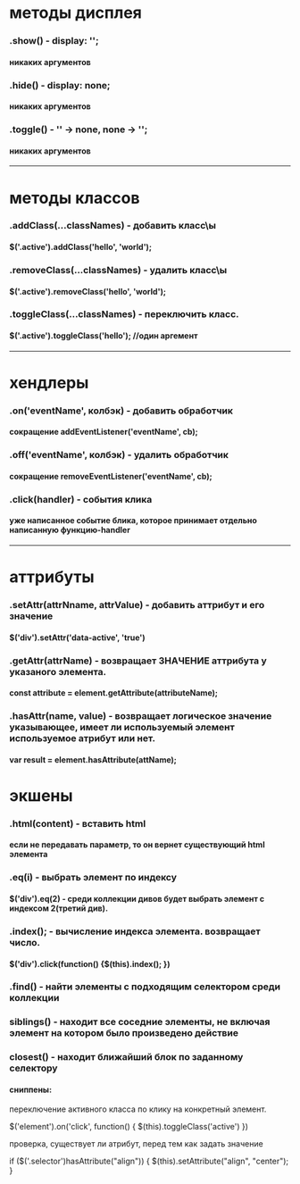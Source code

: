 # методы дисплея

### .show() - display: '';
#### никаких аргументов

### .hide() - display: none;
#### никаких аргументов

### .toggle() - '' -> none, none -> '';
#### никаких аргументов

<hr>

# методы классов

### .addClass(...classNames) - добавить класс\ы
#### $('.active').addClass('hello', 'world');

### .removeClass(...classNames) - удалить класс\ы
#### $('.active').removeClass('hello', 'world');

### .toggleClass(...classNames) - переключить класс.
#### $('.active').toggleClass('hello'); //один аргемент 


<hr>

# хендлеры

### .on('eventName', колбэк) - добавить обработчик
#### сокращение addEventListener('eventName', cb);

### .off('eventName', колбэк) - удалить обработчик
#### сокращение removeEventListener('eventName', cb);

### .click(handler) - события клика
#### уже написанное событие блика, которое принимает отдельно написанную функцию-handler

<hr>

# аттрибуты

### .setAttr(attrNname, attrValue) - добавить аттрибут и его значение
#### $('div').setAttr('data-active', 'true')

### .getAttr(attrName) - возвращает ЗНАЧЕНИЕ аттрибута у указаного элемента.
#### const attribute = element.getAttribute(attributeName);

### .hasAttr(name, value) -  возвращает логическое значение указывающее, имеет ли используемый элемент используемое атрибут или нет.
#### var result = element.hasAttribute(attName);



# экшены

### .html(content) - вставить html
#### если не передавать параметр, то он вернет существующий html элемента

### .eq(i) - выбрать элемент по индексу
#### $('div').eq(2) - среди коллекции дивов будет выбрать элемент с индексом 2(третий див).


### .index(); - вычисление индекса элемента. возвращает число.
#### $('div').click(function() {$(this).index(); })



### .find() - найти элементы с подходящим селектором среди коллекции


### siblings() - находит все соседние элементы, не включая элемент на котором было произведено действие

### closest() - находит ближайший блок по заданному селектору

#### сниппены:

переключение активного класса по клику на конкретный элемент.

$('element').on('click', function() {
    $(this).toggleClass('active')
})


проверка, существует ли атрибут, перед тем как задать значение

if ($('.selector')hasAttribute("align")) {
  $(this).setAttribute("align", "center");
}